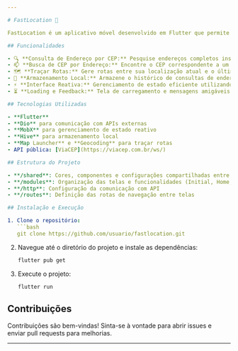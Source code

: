```yaml
---

# FastLocation 📍

FastLocation é um aplicativo móvel desenvolvido em Flutter que permite realizar consultas de endereços a partir de um CEP, além de buscar CEPs com base em endereços completos ou parciais. O aplicativo foi projetado para a empresa **FastDelivery**, que busca otimizar suas entregas, facilitando a consulta rápida de endereços e reduzindo atrasos causados por informações incorretas.

## Funcionalidades

- 🔍 **Consulta de Endereço por CEP:** Pesquise endereços completos inserindo um CEP.
- 📫 **Busca de CEP por Endereço:** Encontre o CEP correspondente a um endereço parcial ou completo.
- 🗺️ **Traçar Rotas:** Gere rotas entre sua localização atual e o último endereço consultado.
- 📂 **Armazenamento Local:** Armazene o histórico de consultas de endereços para acessos futuros.
- ⚡ **Interface Reativa:** Gerenciamento de estado eficiente utilizando MobX para uma experiência fluida.
- ⏳ **Loading e Feedback:** Tela de carregamento e mensagens amigáveis para quando não houver resultados.

## Tecnologias Utilizadas

- **Flutter**
- **Dio** para comunicação com APIs externas
- **MobX** para gerenciamento de estado reativo
- **Hive** para armazenamento local
- **Map Launcher** e **Geocoding** para traçar rotas
- API pública: [ViaCEP](https://viacep.com.br/ws/)

## Estrutura do Projeto

- **/shared**: Cores, componentes e configurações compartilhadas entre módulos
- **/modules**: Organização das telas e funcionalidades (Initial, Home, History)
- **/http**: Configuração da comunicação com API
- **/routes**: Definição das rotas de navegação entre telas

## Instalação e Execução

1. Clone o repositório:
   ```bash
   git clone https://github.com/usuario/fastlocation.git
   ```
2. Navegue até o diretório do projeto e instale as dependências:
   ```bash
   flutter pub get
   ```
3. Execute o projeto:
   ```bash
   flutter run
   ```

## Contribuições

Contribuições são bem-vindas! Sinta-se à vontade para abrir issues e enviar pull requests para melhorias.

---
```

